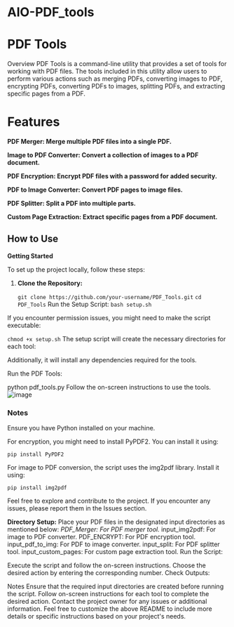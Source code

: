 # AIO-PDF_tools
# PDF Tools
Overview
PDF Tools is a command-line utility that provides a set of tools for working with PDF files. The tools included in this utility allow users to perform various actions such as merging PDFs, converting images to PDF, encrypting PDFs, converting PDFs to images, splitting PDFs, and extracting specific pages from a PDF.

# Features
**PDF Merger: Merge multiple PDF files into a single PDF.**

**Image to PDF Converter: Convert a collection of images to a PDF document.**

**PDF Encryption: Encrypt PDF files with a password for added security.**

**PDF to Image Converter: Convert PDF pages to image files.**

**PDF Splitter: Split a PDF into multiple parts.**

**Custom Page Extraction: Extract specific pages from a PDF document.**


## How to Use
 
**Getting Started**

To set up the project locally, follow these steps:

1. **Clone the Repository:**
    
   ```git clone https://github.com/your-username/PDF_Tools.git```
   ```cd PDF_Tools```
Run the Setup Script:
```bash setup.sh```

If you encounter permission issues, you might need to make the script executable:

```chmod +x setup.sh```
The setup script will create the necessary directories for each tool:


Additionally, it will install any dependencies required for the tools.

Run the PDF Tools:

python pdf_tools.py
Follow the on-screen instructions to use the tools.
![image](https://github.com/vedantterse/AIO-PDF_tools/assets/69134828/86bc9c07-9f9f-47f1-a830-0a4171e036b7)


### Notes
Ensure you have Python installed on your machine.

For encryption, you might need to install PyPDF2. You can install it using:
 ```
pip install PyPDF2
 ```
 
For image to PDF conversion, the script uses the img2pdf library. Install it using:

 ```pip install img2pdf```
 
Feel free to explore and contribute to the project. If you encounter any issues, please report them in the Issues section.
 



**Directory Setup:**
Place your PDF files in the designated input directories as mentioned below:
_PDF_Merger: For PDF merger tool._
input_img2pdf: For image to PDF converter.
PDF_ENCRYPT: For PDF encryption tool.
input_pdf_to_img: For PDF to image converter.
input_split: For PDF splitter tool.
input_custom_pages: For custom page extraction tool.
Run the Script:

Execute the script and follow the on-screen instructions.
Choose the desired action by entering the corresponding number.
Check Outputs:

 
 
Notes
Ensure that the required input directories are created before running the script.
Follow on-screen instructions for each tool to complete the desired action.
Contact the project owner for any issues or additional information.
Feel free to customize the above README to include more details or specific instructions based on your project's needs.
